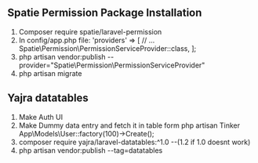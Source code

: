 ## Spatie Permission Package Installation

1) Composer require spatie/laravel-permission
2) In config/app.php file:
 	'providers' => [ // ...
  		  Spatie\Permission\PermissionServiceProvider::class, ];
3) php artisan vendor:publish --provider="Spatie\Permission\PermissionServiceProvider"
4) php artisan migrate


## Yajra datatables

1) Make Auth UI
2) Make Dummy data entry and fetch it in table form
    php artisan Tinker
    App\Models\User::factory(100)->Create();
3) composer require yajra/laravel-datatables:^1.0    --(1.2 if 1.0 doesnt work)
4) php artisan vendor:publish --tag=datatables


